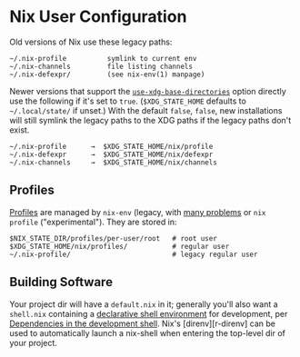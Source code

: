Nix User Configuration
======================

Old versions of Nix use these legacy paths:

    ~/.nix-profile          symlink to current env
    ~/.nix-channels         file listing channels
    ~/.nix-defexpr/         (see nix-env(1) manpage)

Newer versions that support the [`use-xdg-base-directories`][n-xdg]
option directly use the following if it's set to `true`. (`$XDG_STATE_HOME`
defaults to `~/.local/state/` if unset.) With the default `false`, `false`,
new installations will still symlink the legacy paths to the XDG paths if
the legacy paths don't exist.

    ~/.nix-profile      →  $XDG_STATE_HOME/nix/profile
    ~/.nix-defexpr      →  $XDG_STATE_HOME/nix/defexpr
    ~/.nix-channels     →  $XDG_STATE_HOME/nix/channels


Profiles
--------

[Profiles][n-prof] are managed by `nix-env` (legacy, with [many
problems](./quickstart.md) or `nix profile` ("experimental"). They
are stored in:

    $NIX_STATE_DIR/profiles/per-user/root   # root user
    $XDG_STATE_HOME/nix/profiles/           # regular user
    ~/.nix-profile/                         # legacy regular user


Building Software
-----------------

Your project dir will have a `default.nix` in it; generally you'll also
want a `shell.nix` containing a [declarative shell environment][decshell]
for development, per [Dependencies in the development shell][r-sharedep].
Nix's [direnv][r-direnv] can be used to automatically launch a nix-shell
when entering the top-level dir of your project.


<!-------------------------------------------------------------------->
[decshell]: ./quickstart.md#declarative-shell-environments
[n-prof]: https://nix.dev/manual/nix/latest/command-ref/files/profiles
[n-xdg]: https://nix.dev/manual/nix/latest/command-ref/conf-file#conf-use-xdg-base-directories
[r-sharedep]: https://nix.dev/guides/recipes/sharing-dependencies

